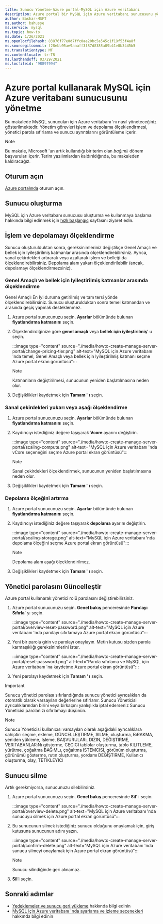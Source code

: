 ```yaml
---
title: Sunucu Yönetme-Azure portal-MySQL için Azure veritabanı
description: Azure portal bir MySQL için Azure veritabanı sunucusunu yönetmeyi öğrenin.
author: Bashar-MSFT
ms.author: bahusse
ms.service: mysql
ms.topic: how-to
ms.date: 1/26/2021
ms.openlocfilehash: 83876f77e0d7ffc0ae20bc5a545c1f18f53f4a8f
ms.sourcegitcommit: f28ebb95ae9aaaff3f87d8388a09b41e0b3445b5
ms.translationtype: MT
ms.contentlocale: tr-TR
ms.lasthandoff: 03/29/2021
ms.locfileid: "98897994"
---
```

# <a name="manage-an-azure-database-for-mysql-server-using-the-azure-portal"></a>Azure portal kullanarak MySQL için Azure veritabanı sunucusunu yönetme

Bu makalede MySQL sunucuları için Azure veritabanı 'nı nasıl yöneteceğiniz gösterilmektedir. Yönetim görevleri işlem ve depolama ölçeklendirmesi, yönetici parola sıfırlama ve sunucu ayrıntılarını görüntüleme içerir.

> [!NOTE]
> Bu makale, Microsoft 'un artık kullandığı bir terim olan _bağımlı_ dönem başvuruları içerir. Terim yazılımlardan kaldırıldığında, bu makaleden kaldıracağız.
>

## <a name="sign-in"></a>Oturum açın

[Azure portalında](https://portal.azure.com) oturum açın.

## <a name="create-a-server"></a>Sunucu oluşturma

MySQL için Azure veritabanı sunucusu oluşturma ve kullanmaya başlama hakkında bilgi edinmek için [hızlı başlangıç](quickstart-create-mysql-server-database-using-azure-portal.md) sayfasını ziyaret edin.

## <a name="scale-compute-and-storage"></a>İşlem ve depolamayı ölçeklendirme

Sunucu oluşturulduktan sonra, gereksinimleriniz değiştikçe Genel Amaçlı ve bellek için Iyileştirilmiş katmanlar arasında ölçeklendirebilirsiniz. Ayrıca, sanal çekirdekleri artırarak veya azaltarak işlem ve belleği da ölçeklendirebilirsiniz. Depolama alanı yukarı ölçeklendirilebilir (ancak, depolamayı ölçeklendirmezsiniz).

### <a name="scale-between-general-purpose-and-memory-optimized-tiers"></a>Genel Amaçlı ve bellek için Iyileştirilmiş katmanlar arasında ölçeklendirme

Genel Amaçlı En Iyi duruma getirilmiş ve tam tersi yönde ölçeklendirebilirsiniz. Sunucu oluşturulduktan sonra temel katmandan ve arasında geçiş yapmak desteklenmez.

1. Azure portal sunucunuzu seçin. **Ayarlar** bölümünde bulunan **fiyatlandırma katmanını** seçin.

2. Ölçeklendirdiğinize göre **genel amaçlı** veya **bellek için iyileştirilmiş**' u seçin.

   :::image type="content" source="./media/howto-create-manage-server-portal/change-pricing-tier.png" alt-text="MySQL için Azure veritabanı 'nda temel, Genel Amaçlı veya bellek için Iyileştirilmiş katmanı seçme Azure portal ekran görüntüsü":::

   > [!NOTE]
   > Katmanların değiştirilmesi, sunucunun yeniden başlatılmasına neden olur.

3. Değişiklikleri kaydetmek için **Tamam ' ı** seçin.

### <a name="scale-vcores-up-or-down"></a>Sanal çekirdekleri yukarı veya aşağı ölçeklendirme

1. Azure portal sunucunuzu seçin. **Ayarlar** bölümünde bulunan **fiyatlandırma katmanını** seçin.

2. Kaydırıcıyı istediğiniz değere taşıyarak **Vcore** ayarını değiştirin.

    :::image type="content" source="./media/howto-create-manage-server-portal/scaling-compute.png" alt-text="MySQL için Azure veritabanı 'nda vCore seçeneğini seçme Azure portal ekran görüntüsü":::

    > [!NOTE]
    > Sanal çekirdekleri ölçeklendirmek, sunucunun yeniden başlatılmasına neden olur.

3. Değişiklikleri kaydetmek için **Tamam ' ı** seçin.

### <a name="scale-storage-up"></a>Depolama ölçeğini artırma

1. Azure portal sunucunuzu seçin. **Ayarlar** bölümünde bulunan **fiyatlandırma katmanını** seçin.

2. Kaydırıcıyı istediğiniz değere taşıyarak **depolama** ayarını değiştirin.

   :::image type="content" source="./media/howto-create-manage-server-portal/scaling-storage.png" alt-text="MySQL için Azure veritabanı 'nda depolama ölçeğini seçme Azure portal ekran görüntüsü":::

   > [!NOTE]
   > Depolama alanı aşağı ölçeklendirilmez.

3. Değişiklikleri kaydetmek için **Tamam ' ı** seçin.

## <a name="update-admin-password"></a>Yönetici parolasını Güncelleştir

Azure portal kullanarak yönetici rolü parolasını değiştirebilirsiniz.

1. Azure portal sunucunuzu seçin. **Genel bakış** penceresinde **Parolayı Sıfırla**' yı seçin.

   :::image type="content" source="./media/howto-create-manage-server-portal/overview-reset-password.png" alt-text="MySQL için Azure veritabanı 'nda parolayı sıfırlamaya Azure portal ekran görüntüsü":::

2. Yeni bir parola girin ve parolayı onaylayın. Metin kutusu sizden parola karmaşıklığı gereksinimlerini ister.

   :::image type="content" source="./media/howto-create-manage-server-portal/reset-password.png" alt-text="Parola sıfırlama ve MySQL için Azure veritabanı 'na kaydetme Azure portal ekran görüntüsü":::

3. Yeni parolayı kaydetmek için **Tamam ' ı** seçin.
 

> [!IMPORTANT]
> Sunucu yönetici parolası sıfırlandığında sunucu yönetici ayrıcalıkları da otomatik olarak varsayılan değerlerine sıfırlanır. Sunucu Yöneticisi ayrıcalıklarından birini veya birkaçını yanlışlıkla iptal ederseniz Sunucu Yöneticisi parolanızı sıfırlamayı düşünün.
   
> [!NOTE]
> Sunucu Yöneticisi kullanıcısı varsayılan olarak aşağıdaki ayrıcalıklara sahiptir: seçme, ekleme, GÜNCELLEŞTIRME, SILME, oluşturma, BıRAKMA, yeniden yükleme, Işleme, BAŞVURULARı, DIZIN, DEĞIŞTIRME, VERITABANLARıNı gösterme, GEÇICI tablolar oluşturma, tablo KILITLEME, yürütme, çoğaltma BAĞıMLı, çoğaltma ISTEMCISI, görünüm oluşturma, görünümü gösterme, rutın oluşturma, yordamı DEĞIŞTIRME, Kullanıcı oluşturma, olay, TETIKLEYICI

## <a name="delete-a-server"></a>Sunucu silme

Artık gerekmiyorsa, sunucunuzu silebilirsiniz.

1. Azure portal sunucunuzu seçin. **Genel bakış** penceresinde **Sil**' i seçin.

   :::image type="content" source="./media/howto-create-manage-server-portal/overview-delete.png" alt-text="MySQL için Azure veritabanı 'nda sunucuyu silmek için Azure portal ekran görüntüsü":::

2. Bu sunucunun silmek istediğiniz sunucu olduğunu onaylamak için, giriş kutusuna sunucunun adını yazın.

   :::image type="content" source="./media/howto-create-manage-server-portal/confirm-delete.png" alt-text="MySQL için Azure veritabanı 'nda sunucu silmeyi onaylamak için Azure portal ekran görüntüsü":::

   > [!NOTE]
   > Sunucu silindiğinde geri alınamaz.

3. **Sil**’i seçin.

## <a name="next-steps"></a>Sonraki adımlar

- [Yedeklemeler ve sunucu geri yükleme](howto-restore-server-portal.md) hakkında bilgi edinin
- [MySQL Için Azure veritabanı 'nda ayarlama ve izleme seçenekleri](concepts-monitoring.md) hakkında bilgi edinin

